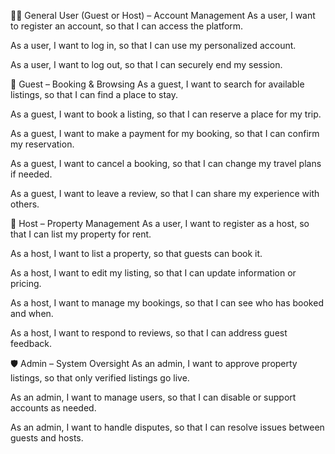 🧑‍💼 General User (Guest or Host) – Account Management
As a user, I want to register an account, so that I can access the platform.

As a user, I want to log in, so that I can use my personalized account.

As a user, I want to log out, so that I can securely end my session.

🧑 Guest – Booking & Browsing
As a guest, I want to search for available listings, so that I can find a place to stay.

As a guest, I want to book a listing, so that I can reserve a place for my trip.

As a guest, I want to make a payment for my booking, so that I can confirm my reservation.

As a guest, I want to cancel a booking, so that I can change my travel plans if needed.

As a guest, I want to leave a review, so that I can share my experience with others.

🏡 Host – Property Management
As a user, I want to register as a host, so that I can list my property for rent.

As a host, I want to list a property, so that guests can book it.

As a host, I want to edit my listing, so that I can update information or pricing.

As a host, I want to manage my bookings, so that I can see who has booked and when.

As a host, I want to respond to reviews, so that I can address guest feedback.

🛡️ Admin – System Oversight
As an admin, I want to approve property listings, so that only verified listings go live.

As an admin, I want to manage users, so that I can disable or support accounts as needed.

As an admin, I want to handle disputes, so that I can resolve issues between guests and hosts.

